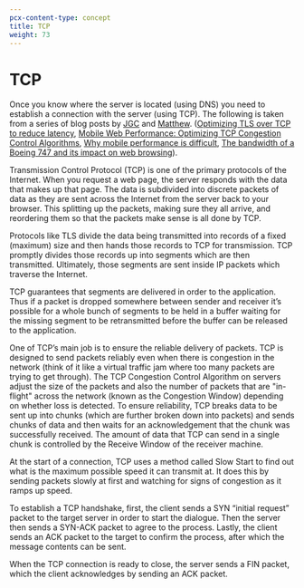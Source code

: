 ```yaml
---
pcx-content-type: concept
title: TCP
weight: 73
---
```


# TCP

Once you know where the server is located (using DNS) you need to establish a connection with the server (using TCP). The following is taken from a series of blog posts by [JGC](https://twitter.com/jgrahamc) and [Matthew](https://twitter.com/eastdakota). ([Optimizing TLS over TCP to reduce latency](https://blog.cloudflare.com/optimizing-tls-over-tcp-to-reduce-latency/), [Mobile Web Performance: Optimizing TCP Congestion Control Algorithms](https://blog.cloudflare.com/mobile-web-performance-optimizing-tcp-congest/), [Why mobile performance is difficult](https://blog.cloudflare.com/why-mobile-performance-is-difficult/), [The bandwidth of a Boeing 747 and its impact on web browsing](https://blog.cloudflare.com/the-bandwidth-of-a-boeing-747-and-its-impact/)).

Transmission Control Protocol (TCP) is one of the primary protocols of the Internet. When you request a web page, the server responds with the data that makes up that page. The data is subdivided into discrete packets of data as they are sent across the Internet from the server back to your browser. This splitting up the packets, making sure they all arrive, and reordering them so that the packets make sense is all done by TCP.

Protocols like TLS divide the data being transmitted into records of a fixed (maximum) size and then hands those records to TCP for transmission. TCP promptly divides those records up into segments which are then transmitted. Ultimately, those segments are sent inside IP packets which traverse the Internet.

TCP guarantees that segments are delivered in order to the application. Thus if a packet is dropped somewhere between sender and receiver it’s possible for a whole bunch of segments to be held in a buffer waiting for the missing segment to be retransmitted before the buffer can be released to the application.

One of TCP’s main job is to ensure the reliable delivery of packets. TCP is designed to send packets reliably even when there is congestion in the network (think of it like a virtual traffic jam where too many packets are trying to get through). The TCP Congestion Control Algorithm on servers adjust the size of the packets and also the number of packets that are "in-flight" across the network (known as the Congestion Window) depending on whether loss is detected. To ensure reliability, TCP breaks data to be sent up into chunks (which are further broken down into packets) and sends chunks of data and then waits for an acknowledgement that the chunk was successfully received. The amount of data that TCP can send in a single chunk is controlled by the Receive Window of the receiver machine.

At the start of a connection, TCP uses a method called Slow Start to find out what is the maximum possible speed it can transmit at. It does this by sending packets slowly at first and watching for signs of congestion as it ramps up speed.

To establish a TCP handshake, first, the client sends a SYN “initial request” packet to the target server in order to start the dialogue. Then the server then sends a SYN-ACK packet to agree to the process. Lastly, the client sends an ACK packet to the target to confirm the process, after which the message contents can be sent.

When the TCP connection is ready to close, the server sends a FIN packet, which the client acknowledges by sending an ACK packet.

